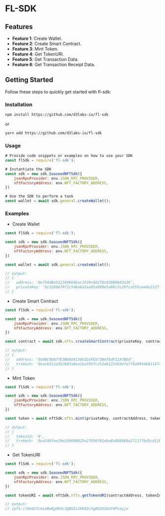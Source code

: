 # FL-SDK

## Features

- **Feature 1**: Create Wallet.
- **Feature 2**: Create Smart Contract.
- **Feature 3**: Mint Token.
- **Feature 4**: Get TokenURI.
- **Feature 5**: Get Transaction Data.
- **Feature 6**: Get Transaction Receipt Data.

## Getting Started

Follow these steps to quickly get started with fl-sdk:

### Installation

```bash
npm install https://github.com/d3labs-io/fl-sdk
```

or

```bash
yarn add https://github.com/d3labs-io/fl-sdk
```

### Usage

```javascript
# Provide code snippets or examples on how to use your SDK
const flSdk = require('fl-sdk');

# Instantiate the SDK
const sdk = new sdk.SeaseedNFTSdk({
    jsonRpcProvider: env.JSON_RPC_PROVIDER,
    nftFactoryAddress: env.NFT_FACTORY_ADDRESS,
})

# Use the SDK to perform a task
const wallet = await sdk.general.createWallet();
```

### Examples

* Create Wallet
```javascript
const flSdk = require('fl-sdk');

const sdk = new sdk.SeaseedNFTSdk({
    jsonRpcProvider: env.JSON_RPC_PROVIDER,
    nftFactoryAddress: env.NFT_FACTORY_ADDRESS,
})

const wallet = await sdk.general.createWallet();

// output:
// {
//   address: '0x759dBe532109660bac1F29c662f6c65DB0603a36',
//   privateKey: '0x326b679f2c5d6a8a5aa85a900e5a88c5c29fca555cee0a2127f4eab8dba5f94c'
// }
```

* Create Smart Contract
```javascript
const flSdk = require('fl-sdk');

const sdk = new sdk.SeaseedNFTSdk({
    jsonRpcProvider: env.JSON_RPC_PROVIDER,
    nftFactoryAddress: env.NFT_FACTORY_ADDRESS,
})

const contract = await sdk.nfts.createSmartContract(privateKey, contractName, contractSymbol);

// output:
// {
//   address: '0x98C9DA77E3Bb684150Cd2aFEb73B4fbdF11A7B6d',
//   trxHash: '0xacb311a3b2603a8ea1baf05fc252eb125dd3efa778a9944b811474d66d167ea6'
// }
```

* Mint Token
```javascript
const flSdk = require('fl-sdk');

const sdk = new sdk.SeaseedNFTSdk({
    jsonRpcProvider: env.JSON_RPC_PROVIDER,
    nftFactoryAddress: env.NFT_FACTORY_ADDRESS,
})

const token = await nftSdk.nfts.mint(privateKey, contractAddress, tokenURI);

// output:
// {
//   tokenId: '0',
//   trxHash: '0xa246fee29e336600025e27656f62eba8a808860a27117fbd5cd11b04b8e23469'
// }
```

* Get TokenURI
```javascript
const flSdk = require('fl-sdk');

const sdk = new sdk.SeaseedNFTSdk({
    jsonRpcProvider: env.JSON_RPC_PROVIDER,
    nftFactoryAddress: env.NFT_FACTORY_ADDRESS,
})

const tokenURI = await nftSdk.nfts.getTokenURI(contractAddress, tokenId);

// output:
// ipfs://QmdzScmzzBw6g4K4c3gBGZs2kKA3chg8Q2U1UoY4Pxayja
```